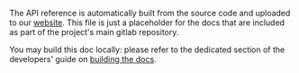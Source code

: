 The API reference is automatically built from the source code and uploaded
to our [website](https://magnet.gitlabpages.inria.fr/declearn/docs/2.1/api).
This file is just a placeholder for the docs that are included as part of
the project's main gitlab repository.

You may build this doc locally: please refer to the dedicated section of
the developers' guide on [building the docs](../devs-guide/docs-build.md).
